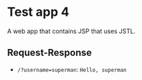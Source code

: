 # Test app 4

A web app that contains JSP that uses JSTL.

## Request-Response

- `/?username=superman`: `Hello, superman`

